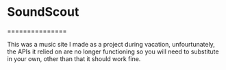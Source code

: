 # SoundScout
===============

This was a music site I made as a project during vacation, unfourtunately, the APIs
it relied on are no longer functioning so you will need to substitute in your own, other than that it should work fine.
